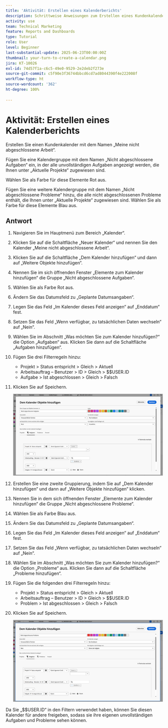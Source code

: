 ```yaml
---
title: 'Aktivität: Erstellen eines Kalenderberichts'
description: Schrittweise Anweisungen zum Erstellen eines Kundenkalenders, der Ihre nicht abgeschlossenen Aufgaben und Probleme anzeigt.
activity: use
team: Technical Marketing
feature: Reports and Dashboards
type: Tutorial
role: User
level: Beginner
last-substantial-update: 2025-06-23T00:00:00Z
thumbnail: your-turn-to-create-a-calendar.png
jira: KT-10026
exl-id: 74d57f1a-c6c5-49e0-9529-2e2deb2f273e
source-git-commit: c5f90e3f36744bbcd6cd7ad8044390f4e222008f
workflow-type: ht
source-wordcount: '362'
ht-degree: 100%

---
```


# Aktivität: Erstellen eines Kalenderberichts

Erstellen Sie einen Kundenkalender mit dem Namen „Meine nicht abgeschlossene Arbeit“.

Fügen Sie eine Kalendergruppe mit dem Namen „Nicht abgeschlossene Aufgaben“ ein, in der alle unvollständigen Aufgaben angezeigt werden, die Ihnen unter „Aktuelle Projekte“ zugewiesen sind.

Wählen Sie als Farbe für diese Elemente Rot aus.

Fügen Sie eine weitere Kalendergruppe mit dem Namen „Nicht abgeschlossene Probleme“ hinzu, die alle nicht abgeschlossenen Probleme enthält, die Ihnen unter „Aktuelle Projekte“ zugewiesen sind. Wählen Sie als Farbe für diese Elemente Blau aus.

## Antwort

1. Navigieren Sie im Hauptmenü zum Bereich „Kalender“.
1. Klicken Sie auf die Schaltfläche „Neuer Kalender“ und nennen Sie den Kalender „Meine nicht abgeschlossene Arbeit“.
1. Klicken Sie auf die Schaltfläche „Dem Kalender hinzufügen“ und dann auf „Weitere Objekte hinzufügen“.
1. Nennen Sie im sich öffnenden Fenster „Elemente zum Kalender hinzufügen“ die Gruppe „Nicht abgeschlossene Aufgaben“.
1. Wählen Sie als Farbe Rot aus.
1. Ändern Sie das Datumsfeld zu „Geplante Datumsangaben“.
1. Legen Sie das Feld „Im Kalender dieses Feld anzeigen“ auf „Enddatum“ fest.
1. Setzen Sie das Feld „Wenn verfügbar, zu tatsächlichen Daten wechseln“ auf „Nein“.
1. Wählen Sie im Abschnitt „Was möchten Sie zum Kalender hinzufügen?“ die Option „Aufgaben“ aus. Klicken Sie dann auf die Schaltfläche „Aufgaben hinzufügen“.
1. Fügen Sie drei Filterregeln hinzu:

   * Projekt > Status entspricht > Gleich > Aktuell
   * Arbeitsauftrag – Benutzer > ID > Gleich > $$USER.ID
   * Aufgabe > Ist abgeschlossen > Gleich > Falsch

1. Klicken Sie auf Speichern.

   ![Ein Screenshot des Bildschirms zum Hinzufügen von Elementen zu einem Kalender](assets/calendar-activity-1.png)

1. Erstellen Sie eine zweite Gruppierung, indem Sie auf „Dem Kalender hinzufügen“ und dann auf „Weitere Objekte hinzufügen“ klicken.
1. Nennen Sie in dem sich öffnenden Fenster „Elemente zum Kalender hinzufügen“ die Gruppe „Nicht abgeschlossene Probleme“.
1. Wählen Sie als Farbe Blau aus.
1. Ändern Sie das Datumsfeld zu „Geplante Datumsangaben“.
1. Legen Sie das Feld „Im Kalender dieses Feld anzeigen“ auf „Enddatum“ fest.
1. Setzen Sie das Feld „Wenn verfügbar, zu tatsächlichen Daten wechseln“ auf „Nein“.
1. Wählen Sie im Abschnitt „Was möchten Sie zum Kalender hinzufügen?“ die Option „Probleme“ aus. Klicken Sie dann auf die Schaltfläche „Probleme hinzufügen“.
1. Fügen Sie die folgenden drei Filterregeln hinzu:

   * Projekt > Status entspricht > Gleich > Aktuell
   * Arbeitsauftrag – Benutzer > ID > Gleich > $$USER.ID
   * Problem > Ist abgeschlossen > Gleich > Falsch

1. Klicken Sie auf Speichern.

   ![Ein Screenshot des Bildschirms zum Hinzufügen von Elementen zu einem Kalender](assets/calendar-activity-2.png)

Da Sie „$$USER.ID“ in den Filtern verwendet haben, können Sie diesen Kalender für andere freigeben, sodass sie ihre eigenen unvollständigen Aufgaben und Probleme sehen können.
